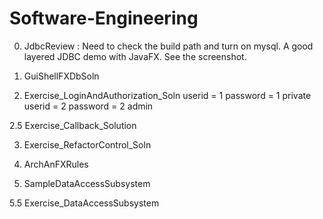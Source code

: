 # Software-Engineering

0. JdbcReview	: Need to check the build path and turn on mysql.   A good layered JDBC demo with JavaFX. See the screenshot.  

1. GuiShellFXDbSoln	

2. Exercise_LoginAndAuthorization_Soln
     userid = 1   password = 1  private
     userid = 2   password = 2  admin

2.5 Exercise_Callback_Solution	

3. Exercise_RefactorControl_Soln	

4. ArchAnFXRules

5. SampleDataAccessSubsystem		

5.5 Exercise_DataAccessSubsystem

